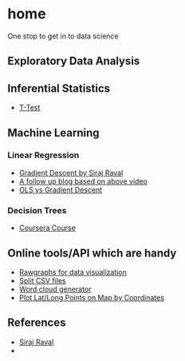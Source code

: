 # home
One stop to get in to data science
## Exploratory Data Analysis

## Inferential Statistics
- [T-Test](http://blog.minitab.com/blog/statistics-and-quality-data-analysis/what-is-a-t-test-and-why-is-it-like-telling-a-kid-to-clean-up-that-mess-in-the-kitchen)

## Machine Learning
### Linear Regression
- [Gradient Descent by Siraj Raval](https://www.youtube.com/watch?v=XdM6ER7zTLk)
- [A follow up blog based on above video](https://medium.com/towards-data-science/how-to-do-linear-regression-using-gradient-descent-79a2ff4ace05)
- [OLS vs Gradient Descent](https://www.youtube.com/watch?v=IyDwQNXDWns)
### Decision Trees
- [Coursera Course](https://www.coursera.org/learn/ml-classification)

## Online tools/API which are handy
- [Rawgraphs for data visualization](https://www.darrinward.com/lat-long/)
- [Split CSV files](http://www.textfilesplitter.com/)
- [Word cloud generator](http://www.wordle.net/)
- [Plot Lat/Long Points on Map by Coordinates](https://www.darrinward.com/lat-long/)

## References
- [Siraj Raval](https://www.youtube.com/channel/UCWN3xxRkmTPmbKwht9FuE5A)
- []()
